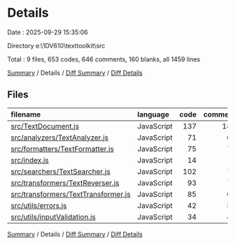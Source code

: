 # Details

Date : 2025-09-29 15:35:06

Directory e:\\1DV610\\texttoolkit\\src

Total : 9 files,  653 codes, 646 comments, 160 blanks, all 1459 lines

[Summary](results.md) / Details / [Diff Summary](diff.md) / [Diff Details](diff-details.md)

## Files
| filename | language | code | comment | blank | total |
| :--- | :--- | ---: | ---: | ---: | ---: |
| [src/TextDocument.js](/src/TextDocument.js) | JavaScript | 137 | 185 | 45 | 367 |
| [src/analyzers/TextAnalyzer.js](/src/analyzers/TextAnalyzer.js) | JavaScript | 71 | 62 | 16 | 149 |
| [src/formatters/TextFormatter.js](/src/formatters/TextFormatter.js) | JavaScript | 75 | 76 | 19 | 170 |
| [src/index.js](/src/index.js) | JavaScript | 14 | 7 | 4 | 25 |
| [src/searchers/TextSearcher.js](/src/searchers/TextSearcher.js) | JavaScript | 102 | 79 | 29 | 210 |
| [src/transformers/TextReverser.js](/src/transformers/TextReverser.js) | JavaScript | 93 | 79 | 23 | 195 |
| [src/transformers/TextTransformer.js](/src/transformers/TextTransformer.js) | JavaScript | 85 | 62 | 13 | 160 |
| [src/utils/errors.js](/src/utils/errors.js) | JavaScript | 42 | 53 | 3 | 98 |
| [src/utils/inputValidation.js](/src/utils/inputValidation.js) | JavaScript | 34 | 43 | 8 | 85 |

[Summary](results.md) / Details / [Diff Summary](diff.md) / [Diff Details](diff-details.md)